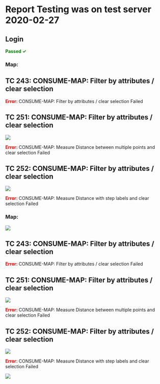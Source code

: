 # Report Testing was on test server 2020-02-27

## Login

<span style="color:green"><b> Passed  ✓  </b></span>

### Map:

## TC 243: CONSUME-MAP: Filter by attributes / clear selection 

<span style="color:red"><b> Error: </b></span> CONSUME-MAP: Filter by attributes / clear selection Failed

## TC 251: CONSUME-MAP: Filter by attributes / clear selection 

![](https://storage.googleapis.com/was-testing/screenShot11201OWV62obSz32N.png?authuser=1)

<span style="color:red"><b> Error: </b></span> CONSUME-MAP: Measure Distance between multiple points and clear selection Failed

## TC 252: CONSUME-MAP: Filter by attributes / clear selection 

![](https://storage.googleapis.com/was-testing/screenShot11201sVfQIFbqIe3Z.png?authuser=1)

<span style="color:red"><b> Error: </b></span> CONSUME-MAP: Measure Distance with step labels and clear selection Failed

### Map:

![](https://storage.googleapis.com/was-testing/screenShot11201hBWo13ENoAr7.png?authuser=1)

## TC 243: CONSUME-MAP: Filter by attributes / clear selection 

<span style="color:red"><b> Error: </b></span> CONSUME-MAP: Filter by attributes / clear selection Failed

## TC 251: CONSUME-MAP: Filter by attributes / clear selection 

![](https://storage.googleapis.com/was-testing/screenShot112011wSnNoU6BGzd.png?authuser=1)

<span style="color:red"><b> Error: </b></span> CONSUME-MAP: Measure Distance between multiple points and clear selection Failed

## TC 252: CONSUME-MAP: Filter by attributes / clear selection 

![](https://storage.googleapis.com/was-testing/screenShot11201rL9q7BrGA9U6.png?authuser=1)

<span style="color:red"><b> Error: </b></span> CONSUME-MAP: Measure Distance with step labels and clear selection Failed

![](https://storage.googleapis.com/was-testing/screenShot11201pHJEQXgRvIpE.png?authuser=1)